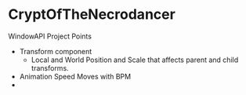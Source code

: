 # CryptOfTheNecrodancer
 WindowAPI Project
Points
- Transform component
    - Local and World Position and Scale that affects parent and child transforms.
- Animation Speed Moves with BPM
- 
